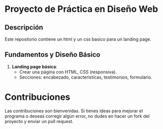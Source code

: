 # Proyecto de Práctica en Diseño Web

## Descripción
Este repositorio contiene un html y un css basico para un landing page.

## Fundamentos y Diseño Básico
1. **Landing page básica**:
   - Crear una página con HTML, CSS (responsiva).
   - Secciones: encabezado, características, testimonios, formulario.

# Contribuciones

Las contribuciones son bienvenidas. Si tienes ideas para mejorar el programa o deseas corregir algún error, no dudes en hacer un fork del proyecto y enviar un pull request.